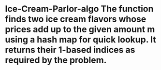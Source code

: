 # Ice-Cream-Parlor-algo The function finds two ice cream flavors whose prices add up to the given amount m using a hash map for quick lookup. It returns their 1-based indices as required by the problem.
